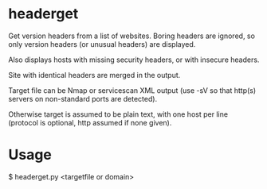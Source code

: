 headerget
=========

Get version headers from a list of websites. Boring headers are ignored, so only version headers (or unusual headers) are displayed.

Also displays hosts with missing security headers, or with insecure headers.

Site with identical headers are merged in the output.

Target file can be Nmap or servicescan XML output (use -sV so that http(s) servers on non-standard ports are detected).

Otherwise target is assumed to be plain text, with one host per line (protocol is optional, http assumed if none given).

Usage
=====
$ headerget.py \<targetfile or domain\>
